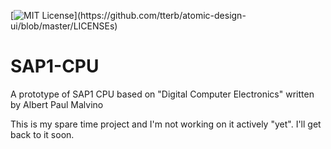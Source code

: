 [![MIT License](https://img.shields.io/apm/l/atomic-design-ui.svg?)](https://github.com/tterb/atomic-design-ui/blob/master/LICENSEs)

# SAP1-CPU
A prototype of SAP1 CPU based on "Digital Computer Electronics" written by Albert Paul Malvino

This is my spare time project and I'm not working on it actively "yet". I'll get back to it soon. 
